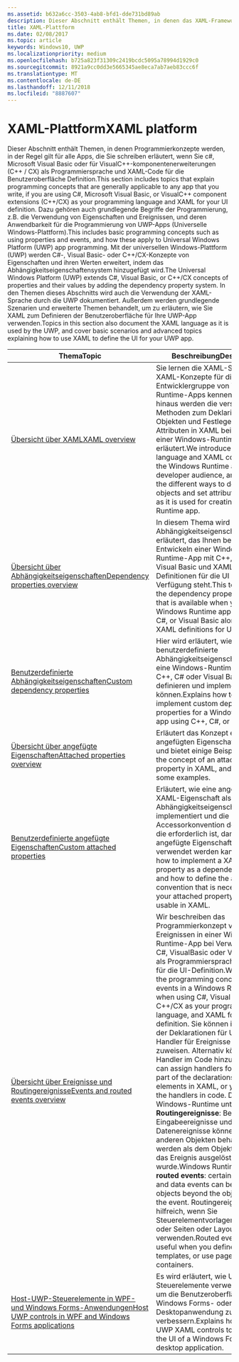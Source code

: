 ```yaml
---
ms.assetid: b632a6cc-3503-4ab8-bfd1-dde731bd89ab
description: Dieser Abschnitt enthält Themen, in denen das XAML-Framework für Universelle Windows-Plattform (UWP)-Apps erläutert wird.
title: XAML-Plattform
ms.date: 02/08/2017
ms.topic: article
keywords: Windows10, UWP
ms.localizationpriority: medium
ms.openlocfilehash: b725a823f31309c2419bcdc5095a78994d1929c0
ms.sourcegitcommit: 8921a9cc0dd3e5665345ae8eca7ab7aeb83ccc6f
ms.translationtype: MT
ms.contentlocale: de-DE
ms.lasthandoff: 12/11/2018
ms.locfileid: "8887607"
---
```

# <a name="xaml-platform"></a><span data-ttu-id="00a9d-104">XAML-Plattform</span><span class="sxs-lookup"><span data-stu-id="00a9d-104">XAML platform</span></span>


<span data-ttu-id="00a9d-105">Dieser Abschnitt enthält Themen, in denen Programmierkonzepte werden, in der Regel gilt für alle Apps, die Sie schreiben erläutert, wenn Sie c#, Microsoft Visual Basic oder für VisualC++-komponentenerweiterungen (C++ / CX) als Programmiersprache und XAML-Code für die Benutzeroberfläche Definition.</span><span class="sxs-lookup"><span data-stu-id="00a9d-105">This section includes topics that explain programming concepts that are generally applicable to any app that you write, if you are using C#, Microsoft Visual Basic, or VisualC++ component extensions (C++/CX) as your programming language and XAML for your UI definition.</span></span> <span data-ttu-id="00a9d-106">Dazu gehören auch grundlegende Begriffe der Programmierung, z.B. die Verwendung von Eigenschaften und Ereignissen, und deren Anwendbarkeit für die Programmierung von UWP-Apps (Universelle Windows-Plattform).</span><span class="sxs-lookup"><span data-stu-id="00a9d-106">This includes basic programming concepts such as using properties and events, and how these apply to Universal Windows Platform (UWP) app programming.</span></span> <span data-ttu-id="00a9d-107">Mit der universellen Windows-Plattform (UWP) werden C#-, Visual Basic- oder C++/CX-Konzepte von Eigenschaften und ihren Werten erweitert, indem das Abhängigkeitseigenschaftensystem hinzugefügt wird.</span><span class="sxs-lookup"><span data-stu-id="00a9d-107">The Universal Windows Platform (UWP) extends C#, Visual Basic, or C++/CX concepts of properties and their values by adding the dependency property system.</span></span> <span data-ttu-id="00a9d-108">In den Themen dieses Abschnitts wird auch die Verwendung der XAML-Sprache durch die UWP dokumentiert. Außerdem werden grundlegende Szenarien und erweiterte Themen behandelt, um zu erläutern, wie Sie XAML zum Definieren der Benutzeroberfläche für Ihre UWP-App verwenden.</span><span class="sxs-lookup"><span data-stu-id="00a9d-108">Topics in this section also document the XAML language as it is used by the UWP, and cover basic scenarios and advanced topics explaining how to use XAML to define the UI for your UWP app.</span></span>

| <span data-ttu-id="00a9d-109">Thema</span><span class="sxs-lookup"><span data-stu-id="00a9d-109">Topic</span></span> | <span data-ttu-id="00a9d-110">Beschreibung</span><span class="sxs-lookup"><span data-stu-id="00a9d-110">Description</span></span> |
|-------|-------------|
| [<span data-ttu-id="00a9d-111">Übersicht über XAML</span><span class="sxs-lookup"><span data-stu-id="00a9d-111">XAML overview</span></span>](xaml-overview.md) | <span data-ttu-id="00a9d-112">Sie lernen die XAML-Sprache und XAML-Konzepte für die Entwicklergruppe von Windows-Runtime-Apps kennen. Darüber hinaus werden die verschiedenen Methoden zum Deklarieren von Objekten und Festlegen von Attributen in XAML beim Erstellen einer Windows-Runtime-App erläutert.</span><span class="sxs-lookup"><span data-stu-id="00a9d-112">We introduce the XAML language and XAML concepts to the Windows Runtime app developer audience, and describe the different ways to declare objects and set attributes in XAML as it is used for creating a Windows Runtime app.</span></span> |
| [<span data-ttu-id="00a9d-113">Übersicht über Abhängigkeitseigenschaften</span><span class="sxs-lookup"><span data-stu-id="00a9d-113">Dependency properties overview</span></span>](dependency-properties-overview.md) | <span data-ttu-id="00a9d-114">In diesem Thema wird das Abhängigkeitseigenschaftensystem erläutert, das Ihnen beim Entwickeln einer Windows-Runtime-App mit C++, C# oder Visual Basic und XAML-Definitionen für die UI zur Verfügung steht.</span><span class="sxs-lookup"><span data-stu-id="00a9d-114">This topic explains the dependency property system that is available when you write a Windows Runtime app using C++, C#, or Visual Basic along with XAML definitions for UI.</span></span> |
| [<span data-ttu-id="00a9d-115">Benutzerdefinierte Abhängigkeitseigenschaften</span><span class="sxs-lookup"><span data-stu-id="00a9d-115">Custom dependency properties</span></span>](custom-dependency-properties.md) | <span data-ttu-id="00a9d-116">Hier wird erläutert, wie Sie benutzerdefinierte Abhängigkeitseigenschaften für eine Windows-Runtime-App mit C++, C# oder Visual Basic definieren und implementieren können.</span><span class="sxs-lookup"><span data-stu-id="00a9d-116">Explains how to define and implement custom dependency properties for a Windows Runtime app using C++, C#, or Visual Basic.</span></span> |
| [<span data-ttu-id="00a9d-117">Übersicht über angefügte Eigenschaften</span><span class="sxs-lookup"><span data-stu-id="00a9d-117">Attached properties overview</span></span>](attached-properties-overview.md) | <span data-ttu-id="00a9d-118">Erläutert das Konzept einer angefügten Eigenschaft in XAML und bietet einige Beispiele.</span><span class="sxs-lookup"><span data-stu-id="00a9d-118">Explains the concept of an attached property in XAML, and provides some examples.</span></span> |
| [<span data-ttu-id="00a9d-119">Benutzerdefinierte angefügte Eigenschaften</span><span class="sxs-lookup"><span data-stu-id="00a9d-119">Custom attached properties</span></span>](custom-attached-properties.md) | <span data-ttu-id="00a9d-120">Erläutert, wie eine angefügte XAML-Eigenschaft als Abhängigkeitseigenschaft implementiert und die Accessorkonvention definiert wird, die erforderlich ist, damit die angefügte Eigenschaft in XAML verwendet werden kann.</span><span class="sxs-lookup"><span data-stu-id="00a9d-120">Explains how to implement a XAML attached property as a dependency property and how to define the accessor convention that is necessary for your attached property to be usable in XAML.</span></span> |
| [<span data-ttu-id="00a9d-121">Übersicht über Ereignisse und Routingereignisse</span><span class="sxs-lookup"><span data-stu-id="00a9d-121">Events and routed events overview</span></span>](events-and-routed-events-overview.md) | <span data-ttu-id="00a9d-122">Wir beschreiben das Programmierkonzept von Ereignissen in einer Windows-Runtime-App bei Verwendung von C#, VisualBasic oder VisualC++/CX als Programmiersprache und XAML für die UI-Definition.</span><span class="sxs-lookup"><span data-stu-id="00a9d-122">We describe the programming concept of events in a Windows Runtime app, when using C#, Visual Basic or C++/CX as your programming language, and XAML for your UI definition.</span></span> <span data-ttu-id="00a9d-123">Sie können im Rahmen der Deklarationen für UI-Elemente Handler für Ereignisse in XAML zuweisen. Alternativ können Sie Handler im Code hinzufügen.</span><span class="sxs-lookup"><span data-stu-id="00a9d-123">You can assign handlers for events as part of the declarations for UI elements in XAML, or you can add the handlers in code.</span></span> <span data-ttu-id="00a9d-124">Die Windows-Runtime unterstützt **Routingereignisse**: Bestimmte Eingabeereignisse und Datenereignisse können von anderen Objekten behandelt werden als dem Objekt, von dem das Ereignis ausgelöst wurde.</span><span class="sxs-lookup"><span data-stu-id="00a9d-124">Windows Runtime supports **routed events**: certain input events and data events can be handled by objects beyond the object that fired the event.</span></span> <span data-ttu-id="00a9d-125">Routingereignisse sind hilfreich, wenn Sie Steuerelementvorlagen definieren oder Seiten oder Layoutcontainer verwenden.</span><span class="sxs-lookup"><span data-stu-id="00a9d-125">Routed events are useful when you define control templates, or use pages or layout containers.</span></span> |
|[<span data-ttu-id="00a9d-126">Host-UWP-Steuerelemente in WPF- und Windows Forms-Anwendungen</span><span class="sxs-lookup"><span data-stu-id="00a9d-126">Host UWP controls in WPF and Windows Forms applications</span></span>](xaml-host-controls.md)| <span data-ttu-id="00a9d-127">Es wird erläutert, wie UWP-XAML-Steuerelemente verwendet werden, um die Benutzeroberfläche einer Windows Forms- oder WPF-Desktopanwendung zu verbessern.</span><span class="sxs-lookup"><span data-stu-id="00a9d-127">Explains how to use UWP XAML controls to enhance the UI of a Windows Forms or WPF desktop application.</span></span>|
